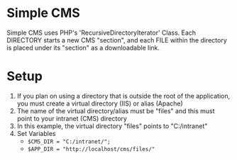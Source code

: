 Simple CMS
==========

Simple CMS uses PHP's 'RecursiveDirectoryIterator' Class. Each DIRECTORY starts a new CMS "section", and each FILE within the directory is placed under its "section" as a downloadable link. 

# Setup #
1.	If you plan on using a directory that is outside the root of the application, you must create a virtual directory (IIS) or alias (Apache)
2.	The name of the virtual directory/alias must be "files" and this must point to your intranet (CMS) directory
3.	In this example, the virtual directory "files" points to "C:/intranet"
4.	Set Variables
	* <code>$CMS_DIR = "C:/intranet/";</code>
	* <code>$APP_DIR = "http://localhost/cms/files/"</code>
